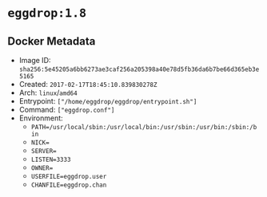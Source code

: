 # `eggdrop:1.8`

## Docker Metadata

- Image ID: `sha256:5e45205a6bb6273ae3caf256a205398a40e78d5fb36da6b7be66d365eb3e5165`
- Created: `2017-02-17T18:45:10.839830278Z`
- Arch: `linux`/`amd64`
- Entrypoint: `["/home/eggdrop/eggdrop/entrypoint.sh"]`
- Command: `["eggdrop.conf"]`
- Environment:
  - `PATH=/usr/local/sbin:/usr/local/bin:/usr/sbin:/usr/bin:/sbin:/bin`
  - `NICK=`
  - `SERVER=`
  - `LISTEN=3333`
  - `OWNER=`
  - `USERFILE=eggdrop.user`
  - `CHANFILE=eggdrop.chan`
